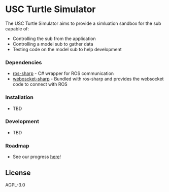 # USC Turtle Simulator

The USC Turtle Simulator aims to provide a simluation sandbox for the sub capable of:
  - Controlling the sub from the application
  - Controlling a model sub to gather data 
  - Testing code on the model sub to help development

### Dependencies
* [ros-sharp](https://github.com/siemens/ros-sharp) - C# wrapper for ROS communication
* [weboscket-sharp](https://github.com/sta/websocket-sharp) - Bundled with ros-sharp and provides the websocket code to connect with ROS

### Installation
 - TBD

### Development
 - TBD

### Roadmap
 - See our progress [here](https://github.com/orgs/usc-auv-team/projects/2)!

License
----
AGPL-3.0
